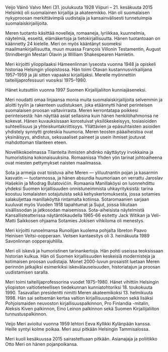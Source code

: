 Veijo Väinö Valvo Meri (31. joulukuuta 1928 Viipuri – 21. kesäkuuta 2015
Helsinki) oli suomalainen kirjailija ja akateemikko. Hän oli suomalaisen
nykyproosan merkittävimpiä uudistajia ja kansainvälisesti tunnetuimpia
suomalaiskirjailijoita.

Meren tuotanto käsittää novelleja, romaaneja, lyriikkaa, kuunnelmia, näytelmiä,
esseitä, elämäkertoja ja tietokirjallisuutta. Hänen tuotantoaan on käännetty 24
kielelle. Meri on myös kääntänyt suomeksi maailmankirjallisuutta, muun muassa
François Villonin Testamentin, August Strindbergin Mestari Olavin ja William
Shakespearen Hamletin.

Meri kirjoitti ylioppilaaksi Hämeenlinnan lyseosta vuonna 1948 ja opiskeli
historiaa Helsingin yliopistossa. Hän toimi Otavan kustannusvirkailijana
1957–1959 ja jäi sitten vapaaksi kirjailijaksi. Merelle myönnettiin
taiteilijaprofessuuri vuosiksi 1975–1980.

Hänet kutsuttiin vuonna 1997 Suomen Kirjailijaliiton kunniajäseneksi.

Meri noudatti omaa linjaansa monia muita suomalaiskirjailijoita selvemmin ja
aloitti tyylin ja rakenteen uudistuksen, joka etäännytti hänet perinteisen
suomalaisen proosan valtavirrasta. Meren kerrontatapa poikkesi perinteisestä:
hän näyttää asiat sellaisina kuin hänen henkilöhahmonsa ne kokevat. Hänen
kuvauksissaan korostuivat yksilökeskeisyys, tosiasioiden suhteellisuus ja
yhteiskuntakriittisyys. Yllättävien ja epäsuhtaisten asioiden yhdistely synnytti
groteskia huumoria. Meren teosten pääaiheistoa ovat yksinäisyys, ahdistus,
seksuaaliset paineet ja usein ihmiset joutuvat mahdottoman tilanteen eteen.

Novellikokoelmassa Tilanteita ihmisten ahdinko näyttäytyy irvokkaina ja
humoristisina kokonaisuuksina. Romaanissa Yhden yön tarinat johtoaiheena ovat
miesten pettymykset naisten maailmassa.

Sota ja armeija ovat toistuva aihe Meren — yliluutnantin pojan ja kasarmin
kasvatin — tuotannossa, ja hänen absurdia huumoriaan on verrattu Jaroslav
Hašekiin ja Miodrag Bulatovićiin. Romaania Manillaköysi on luonnehdittu
yhdeksi Suomen kirjallisuuden onnistuneimmista uhkayrityksistä: tarina koostuu
lomalaisten sotajutuista sekä kehyskertomuksesta, jossa sotamies salakuljettaa
manillaköyttä rintamalta kotiinsa. Sotaromaanien sarjaan kuuluvat myös Vuoden
1918 tapahtumat ja Sujut, joissa liikutaan sisällissodan ja jatkosodan
maisemissa. Sota-aiheisista näytelmistä Kansallisteatterissa näytäntökaudella
1965-66 esitetty Jack Witikan ja Veli-Matti Saikkosen ohjaama Sotamies Jokisen
vihkiloma oli menestys.

Meri kirjoitti runoelmansa Runoilijan kuolema pohjalta libreton Paavo Heinisen
Veitsi-oopperaan. Veitsen kantaesitys oli 3. heinäkuuta 1989 Savonlinnan
oopperajuhlilla.

Meri oli iskevä ja humoristinen tarinankertoja. Hän pohti useissa teoksissaan
historian kulkua. Hän oli Suomen kirjallisuuden keskeisiä modernisteja ja
kotimaisen proosan uudistajia. Monet 2000-luvun prosaistit luetaan Meren
perinnön jatkajiksi esimerkiksi iskevälauseisuuden, historiatajun ja proosan
uudistamisen saralla.

Meri toimi taiteilijaprofessorina vuodet 1975–1980. Hänet vihittiin Helsingin
yliopiston valtiotieteellisen tiedekunnan kunniatohtoriksi 18. toukokuuta 1990.
Tasavallan presidentti nimitti Meren akateemikoksi 13. helmikuuta 1998. Hän
sai seitsemän kertaa valtion kirjallisuuspalkinnon sekä lisäksi Pohjoismaiden
neuvoston kirjallisuuspalkinnon, Pro Finlandia -mitalin, Aleksis Kiven
palkinnon, Eino Leinon palkinnon sekä Suomen Kirjailijaliiton
tunnustuspalkinnon.

Veijo Meri avioitui vuonna 1959 lehtori Eeva Kyllikki Kylänpään kanssa. Heille
syntyi kolme poikaa. Meri asui pitkään Helsingin Tammisalossa.

Meri kuoli kesäkuussa 2015 sairastettuaan pitkään. Asianajaja ja poliitikko
Otto Meri on hänen pojanpoikansa.
